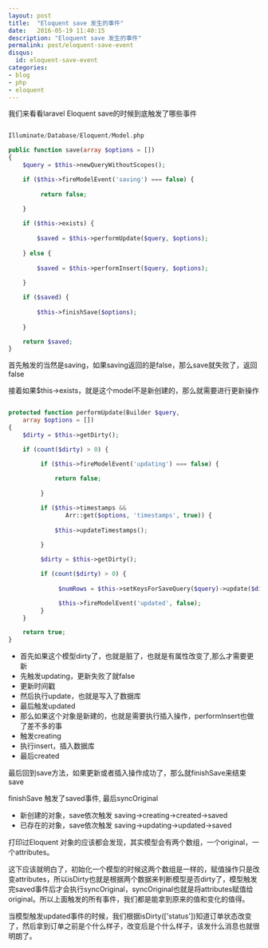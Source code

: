 ```yaml
---
layout: post
title:  "Eloquent save 发生的事件"
date:   2016-05-19 11:40:15
description: "Eloquent save 发生的事件"
permalink: post/eloquent-save-event
disqus:
  id: eloquent-save-event
categories:
- blog
- php
- eloquent
---
```


我们来看看laravel Eloquent save的时候到底触发了哪些事件 <br>

```php 

Illuminate/Database/Eloquent/Model.php

public function save(array $options = [])
{
	$query = $this->newQueryWithoutScopes();

	if ($this->fireModelEvent('saving') === false) {
	
	     return false;
	     
	}

	if ($this->exists) {
	
	    $saved = $this->performUpdate($query, $options);
	         
	} else {
	
	    $saved = $this->performInsert($query, $options);
	         
	}

	if ($saved) {
	
	    $this->finishSave($options);
	    
	}

	return $saved;
}

 ```

首先触发的当然是saving，如果saving返回的是false，那么save就失败了，返回false <br>

接着如果$this->exists，就是这个model不是新创建的，那么就需要进行更新操作 <br>


```php 

protected function performUpdate(Builder $query, 
	array $options = [])
{
	$dirty = $this->getDirty();

	if (count($dirty) > 0) {

	     if ($this->fireModelEvent('updating') === false) {
	         
	         return false;
	            
	     }

	     if ($this->timestamps && 
	         	Arr::get($options, 'timestamps', true)) {
	         	
	         $this->updateTimestamps();
	             
	     }

	     $dirty = $this->getDirty();

	     if (count($dirty) > 0) {
	         
	          $numRows = $this->setKeysForSaveQuery($query)->update($dirty);

	          $this->fireModelEvent('updated', false);
	     }
	}

	return true;
}


 ```

- 首先如果这个模型dirty了，也就是脏了，也就是有属性改变了,那么才需要更新
- 先触发updating，更新失败了就false
- 更新时间戳
- 然后执行update，也就是写入了数据库
- 最后触发updated
- 那么如果这个对象是新建的，也就是需要执行插入操作，performInsert也做了差不多的事
- 触发creating
- 执行insert，插入数据库
- 最后created

最后回到save方法，如果更新或者插入操作成功了，那么就finishSave来结束save <br>

finishSave 触发了saved事件, 最后syncOriginal <br>

- 新创建的对象，save依次触发 saving->creating->created->saved
- 已存在的对象，save依次触发 saving->updating->updated->saved

打印过Eloquent 对象的应该都会发现，其实模型会有两个数组，一个original，一个attributes。<br>

这下应该就明白了，初始化一个模型的时候这两个数组是一样的，赋值操作只是改变attributes，所以isDirty也就是根据两个数据来判断模型是否dirty了，模型触发完saved事件后才会执行syncOriginal，syncOriginal也就是将attributes赋值给original。所以上面触发的所有事件，我们都是能拿到原来的值和变化的值得。 <br>

当模型触发updated事件的时候，我们根据isDirty(['status'])知道订单状态改变了，然后拿到订单之前是个什么样子，改变后是个什么样子，该发什么消息也就很明朗了。 <br>
